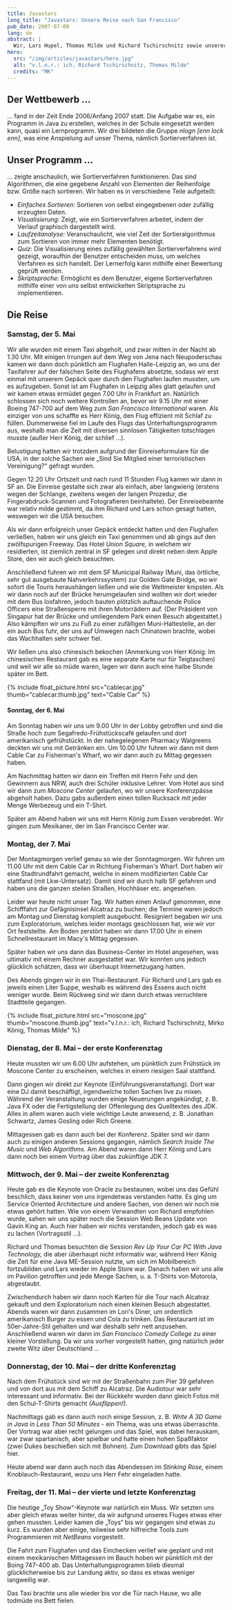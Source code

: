 ```yaml
---
title: Javastars
long_title: "Javastars: Unsere Reise nach San Francisco"
pub_date: 2007-07-09
lang: de
abstract: |
  Wir, Lars Hupel, Thomas Milde und Richard Tschirschnitz sowie unserer Lehrer Mirko König sind am 5. Mai 2007 nach San Francisco geflogen, um an der weltweit größten Entwicklerkonferenz – der JavaOne 2007 – teilzunehmen. Dies hatten wir als 1. Preis beim Programmierwettbewerb „Java Stars 2006 – Sun Microsystems Award“ gewonnen und durften daher für einige Tage in den USA verweilen.
hero:
  src: "/img/articles/javastars/hero.jpg"
  alt: "v.l.n.r.: ich, Richard Tschirschnitz, Thomas Milde"
  credits: "MK"
---
```


## Der Wettbewerb …

… fand in der Zeit Ende 2006/Anfang 2007 statt. Die Aufgabe war es, ein Programm in Java zu erstellen, welches in der Schule eingesetzt werden kann, quasi ein Lernprogramm. Wir drei bildeten die Gruppe *nlogn [enn lock enn]*, was eine Anspielung auf unser Thema, nämlich Sortierverfahren ist.

## Unser Programm …

… zeigte anschaulich, wie Sortierverfahren funktionieren. Das sind Algorithmen, die eine gegebene Anzahl von Elementen der Reihenfolge bzw. Größe nach sortieren. Wir haben es in verschiedene Teile aufgeteilt:

* *Einfaches Sortieren:* Sortieren von selbst eingegebenen oder zufällig erzeugten Daten.
* *Visualisierung:* Zeigt, wie ein Sortierverfahren arbeitet, indem der Verlauf graphisch dargestellt wird.
* *Laufzeitanalyse:* Veranschaulicht, wie viel Zeit der Sortieralgorithmus zum Sortieren von immer mehr Elementen benötigt.
* *Quiz:* Die Visualisierung eines zufällig gewählten Sortierverfahrens wird gezeigt, woraufhin der Benutzer entscheiden muss, um welches Verfahren es sich handelt. Der Lernerfolg kann mithilfe einer Bewertung geprüft werden.
* *Skriptsprache:* Ermöglicht es dem Benutzer, eigene Sortierverfahren mithilfe einer von uns selbst entwickelten Skriptsprache zu implementieren.

## Die Reise

### Samstag, der 5. Mai
Wir alle wurden mit einem Taxi abgeholt, und zwar mitten in der Nacht ab 1.30 Uhr. Mit einigen Irrungen auf dem Weg von Jena nach Neupoderschau kamen wir dann doch pünktlich am Flughafen Halle-Leipzig an, wo uns der Taxifahrer auf der falschen Seite des Flughafens absetzte, sodass wir erst einmal mit unserem Gepäck quer durch den Flughafen laufen mussten, um es aufzugeben. Sonst ist am Flughafen in Leipzig alles glatt gelaufen und wir kamen etwas ermüdet gegen 7.00 Uhr in Frankfurt an. Natürlich schlossen sich noch weitere Kontrollen an, bevor wir 9.15 Uhr mit einer Boeing 747-700 auf dem Weg zum *San Francisco International* waren. Als einziger von uns schaffte es Herr König, den Flug effizient mit Schlaf zu füllen. Dummerweise fiel im Laufe des Flugs das Unterhaltungsprogramm aus, weshalb man die Zeit mit diversen sinnlosen Tätigkeiten totschlagen musste (außer Herr König, der schlief …).

Belustigung hatten wir trotzdem aufgrund der Einreiseformulare für die USA, in der solche Sachen wie „Sind Sie Mitglied einer terroristischen Vereinigung?“ gefragt wurden.

Gegen 12.20 Uhr Ortszeit und nach rund 11 Stunden Flug kamen wir dann in SF an. Die Einreise gestalte sich zwar als einfach, aber langwierig (erstens wegen der Schlange, zweitens wegen der langen Prozedur, die Fingerabdruck-Scannen und Fotografieren beinhaltete). Der Einreisebeamte war relativ milde gestimmt, da ihm Richard und Lars schon gesagt hatten, weswegen wir die USA besuchen.

Als wir dann erfolgreich unser Gepäck entdeckt hatten und den Flughafen verließen, haben wir uns gleich ein Taxi genommen und ab gings auf den zwölfspurigen Freeway. Das Hotel *Union Square,* in welchem wir residierten, ist ziemlich zentral in SF gelegen und direkt neben dem Apple Store, den wir auch gleich besuchten.

Anschließend fuhren wir mit dem SF Municipal Railway (Muni, das örtliche, sehr gut ausgebaute Nahverkehrssystem) zur Golden Gate Bridge, wo wir sofort die Touris heraushängen ließen und wie die Weltmeister knipsten. Als wir dann noch auf der Brücke herumgelaufen sind wollten wir dort wieder mit dem Bus losfahren, jedoch bauten plötzlich auftauchende Police Officers eine Straßensperre mit ihren Motorrädern auf. (Der Präsident von Singapur hat der Brücke und umliegendem Park einen Besuch abgestattet.) Also kämpften wir uns zu Fuß zu einer zufälligen Muni-Haltestelle, an der ein auch Bus fuhr, der uns auf Umwegen nach Chinatown brachte, wobei das Wachhalten sehr schwer fiel.

Wir ließen uns also chinesisch bekochen (Anmerkung von Herr König: Im chinesischen Restaurant gab es eine separate Karte nur für Teigtaschen) und weil wir alle so müde waren, lagen wir dann auch eine halbe Stunde später im Bett.

{% include float_picture.html src="cablecar.jpg" thumb="cablecar.thumb.jpg" text="Cable Car" %}

#### Sonntag, der 6. Mai
Am Sonntag haben wir uns um 9.00 Uhr in der Lobby getroffen und sind die Straße hoch zum Segafredo-Frühstückscafé gelaufen und dort amerikanisch gefrühstückt. In der nahegelegenen Pharmacy Walgreens deckten wir uns mit Getränken ein. Um 10.00 Uhr fuhren wir dann mit dem Cable Car zu Fisherman's Wharf, wo wir dann auch zu Mittag gegessen haben.

Am Nachmittag hatten wir dann ein Treffen mit Herrn Fehr und den Gewinnern aus NRW, auch drei Schüler inklusive Lehrer. Vom Hotel aus sind wir dann zum *Moscone Center* gelaufen, wo wir unsere Konferenzpässe abgeholt haben. Dazu gabs außerdem einen tollen Rucksack mit jeder Menge Werbezeug und ein T-Shirt.

Später am Abend haben wir uns mit Herrn König zum Essen verabredet. Wir gingen zum Mexikaner, der im San Francisco Center war.

### Montag, der 7. Mai
Der Montagmorgen verlief genau so wie der Sonntagmorgen. Wir fuhren um 11.00 Uhr mit dem Cable Car in Richtung Fisherman's Wharf. Dort haben wir eine Stadtrundfahrt gemacht, welche in einem modifizierten Cable Car stattfand (mit Lkw-Untersatz). Damit sind wir durch halb SF gefahren und haben uns die ganzen steilen Straßen, Hochhäser etc. angesehen.

Leider war heute nicht unser Tag. Wir hatten einen Anlauf genommen, eine Schifffahrt zur Gefägnisinsel Alcatraz zu buchen; die Termine waren jedoch am Montag und Dienstag komplett ausgebucht. Resigniert begaben wir uns zum Exploratorium, welches leider montags geschlossen hat, wie wir vor Ort feststellte. Am Boden zerstört haben wir dann 17.00 Uhr in einem Schnellrestaurant im Macy's Mittag gegessen.

Später haben wir uns dann das Business-Center im Hotel angesehen, was ultimativ mit einem Rechner ausgestattet war. Wir konnten uns jedoch glücklich schätzen, dass wir überhaupt Internetzugang hatten.

Des Abends gingen wir in ein Thai-Restaurant. Für Richard und Lars gab es jeweils einen Liter Suppe, weshalb es während des Essens auch nicht weniger wurde. Beim Rückweg sind wir dann durch etwas verruchtere Stadtteile gegangen.

{% include float_picture.html src="moscone.jpg" thumb="moscone.thumb.jpg" text="v.l.n.r.: ich, Richard Tschirschnitz, Mirko König, Thomas Milde" %}

### Dienstag, der 8. Mai – der erste Konferenztag
Heute mussten wir um 6.00 Uhr aufstehen, um pünktlich zum Frühstück im Moscone Center zu erscheinen, welches in einem riesigen Saal stattfand.

Dann gingen wir direkt zur Keynote (Einführungsveranstaltung). Dort war eine DJ damit beschäftigt, irgendwelche tollen Sachen live zu mixen. Während der Veranstaltung wurden einige Neuerungen angekündigt, z. B. Java FX oder die Fertigstellung der Offenlegung des Quelltextes des JDK. Alles in allem waren auch viele wichtige Leute anwesend, z. B. Jonathan Schwartz, James Gosling oder Rich Greene.

Mittagessen gab es dann auch bei der Konferenz. Später sind wir dann auch zu einigen anderen Sessions gegangen, nämlich *Search Inside The Music* und *Web Algorithms.* Am Abend waren dann Herr König und Lars dann noch bei einem Vortrag über das zukünftige JDK 7.

### Mittwoch, der 9. Mai – der zweite Konferenztag
Heute gab es die Keynote von Oracle zu bestaunen, wobei uns das Gefühl beschlich, dass keiner von uns irgendetwas verstanden hatte. Es ging um Service Oriented Architecture und andere Sachen, von denen wir noch nie etwas gehört hatten. Wie von einem Verwandten von Richard empfohlen wurde, sahen wir uns später noch die Session Web Beans Update von Gavin King an. Auch hier haben wir nichts verstanden, jedoch gab es was zu lachen (Vortragsstil …).

Richard und Thomas besuchten die Session *Rev Up Your Car PC With Java Technology,* die aber überhaupt nicht informativ war, während Herr König die Zeit für eine Java ME-Session nutzte, um sich im Mobilbereich fortzubilden und Lars wieder im Apple Store war. Danach haben wir uns alle im Pavilion getroffen und jede Menge Sachen, u. a. T-Shirts von Motorola, abgestaubt.

Zwischendurch haben wir dann noch Karten für die Tour nach Alcatraz gekauft und dem Exploratorium noch einen kleinen Besuch abgestattet. Abends waren wir dann zusammen im Lori's Diner, um ordentlich amerikanisch Burger zu essen und Cola zu trinken. Das Restaurant ist im 50er-Jahre-Stil gehalten und war deshalb sehr nett anzusehen. Anschließend waren wir dann im *San Francisco Comedy College* zu einer kleiner Vorstellung. Da wir uns vorher vorgestellt hatten, ging natürlich jeder zweite Witz über Deutschland …

### Donnerstag, der 10. Mai – der dritte Konferenztag
Nach dem Frühstück sind wir mit der Straßenbahn zum Pier 39 gefahren und von dort aus mit dem Schiff zu Alcatraz. Die Audiotour war sehr interessant und informativ. Bei der Rückkehr wurden dann gleich Fotos mit den Schul-T-Shirts gemacht *(Ausflippen!).*

Nachmittags gab es dann auch noch einige Session, z. B. *Write A 3D Game in Java in Less Than 50 Minutes* - ein Thema, was uns etwas überraschte. Der Vortrag war aber recht gelungen und das Spiel, was dabei herauskam, war zwar spartanisch, aber spielbar und hatte einen hohen Spaßfaktor (zwei Dukes beschießen sich mit Bohnen). Zum Download gibts das Spiel hier.

Heute abend war dann auch noch das Abendessen im *Stinking Rose,* einem Knoblauch-Restaurant, wozu uns Herr Fehr eingeladen hatte.

### Freitag, der 11. Mai – der vierte und letzte Konferenztag
Die heutige „Toy Show“-Keynote war natürlich ein Muss. Wir setzten uns aber gleich etwas weiter hinter, da wir aufgrund unseres Fluges etwas eher gehen mussten. Leider kamen die „Toys“ bis wir gegangen sind etwas zu kurz. Es wurden aber einige, teilweise sehr hilfreiche Tools zum Programmieren mit *NetBeans* vorgestellt.

Die Fahrt zum Flughafen und das Einchecken verlief wie geplant und mit einem mexikanischen Mittagessen im Bauch hoben wir pünktlich mit der Boing 747-400 ab. Das Unterhaltungsprogramm blieb diesmal glücklicherweise bis zur Landung aktiv, so dass es etwas weniger langweilig war.

Das Taxi brachte uns alle wieder bis vor die Tür nach Hause, wo alle todmüde ins Bett fielen.
